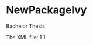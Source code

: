 # NewPackageIvy
Bachelor Thesis

The XML file:
<log>
  <event-types>
    <event-type name="create-order">
      <attributes>
        <attribute name="total-items" type="integer"/>
      </attributes>
    </event-type>
  </event-types>
  <object-types>
    <object-type name="order">
      <attributes>
        <attribute name="item" type="integer"/>
      </attributes>
    </object-type>
  </object-types>
  <events>
    <event id="e1" type="create-order" time="2023-10-16T15:30:00Z">
      <attributes>
        <attribute name="total-items">1</attribute>
      </attributes>
      <objects>
        <relationship object-id="o1" relationship="order"/>
      </objects>
    </event>
  </events>
  <objects>
    <object id="o1" type="order">
      <attributes>
        <attribute name="item" time="1970-01-01T00:00:00Z">1</attribute>
      </attributes>
    </object>
  </objects>
</log>
